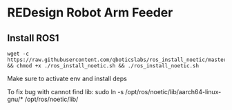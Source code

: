 # REDesign Robot Arm Feeder
## Install ROS1
````
wget -c https://raw.githubusercontent.com/qboticslabs/ros_install_noetic/master/ros_install_noetic.sh && chmod +x ./ros_install_noetic.sh && ./ros_install_noetic.sh
````

Make sure to activate env and install deps



To fix bug with cannot find lib:
sudo ln -s /opt/ros/noetic/lib/aarch64-linux-gnu/* /opt/ros/noetic/lib/


